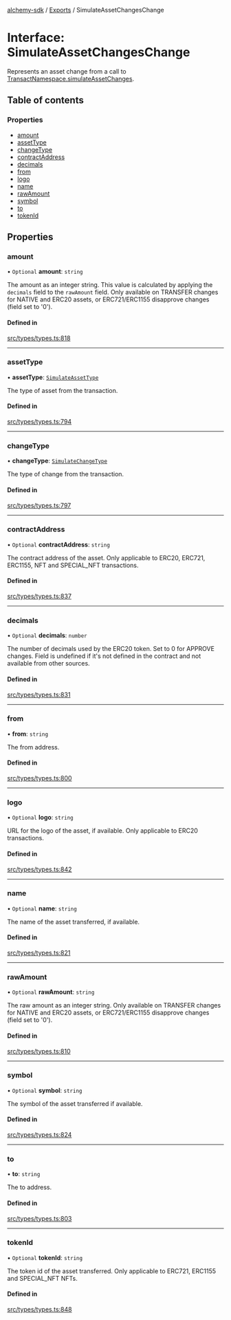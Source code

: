 [alchemy-sdk](../README.md) / [Exports](../modules.md) / SimulateAssetChangesChange

# Interface: SimulateAssetChangesChange

Represents an asset change from a call to
[TransactNamespace.simulateAssetChanges](../classes/TransactNamespace.md#simulateassetchanges).

## Table of contents

### Properties

- [amount](SimulateAssetChangesChange.md#amount)
- [assetType](SimulateAssetChangesChange.md#assettype)
- [changeType](SimulateAssetChangesChange.md#changetype)
- [contractAddress](SimulateAssetChangesChange.md#contractaddress)
- [decimals](SimulateAssetChangesChange.md#decimals)
- [from](SimulateAssetChangesChange.md#from)
- [logo](SimulateAssetChangesChange.md#logo)
- [name](SimulateAssetChangesChange.md#name)
- [rawAmount](SimulateAssetChangesChange.md#rawamount)
- [symbol](SimulateAssetChangesChange.md#symbol)
- [to](SimulateAssetChangesChange.md#to)
- [tokenId](SimulateAssetChangesChange.md#tokenid)

## Properties

### amount

• `Optional` **amount**: `string`

The amount as an integer string. This value is calculated by applying the
`decimals` field to the `rawAmount` field. Only available on TRANSFER
changes for NATIVE and ERC20 assets, or ERC721/ERC1155 disapprove changes
(field set to '0').

#### Defined in

[src/types/types.ts:818](https://github.com/alchemyplatform/alchemy-sdk-js/blob/89d639ce/src/types/types.ts#L818)

___

### assetType

• **assetType**: [`SimulateAssetType`](../enums/SimulateAssetType.md)

The type of asset from the transaction.

#### Defined in

[src/types/types.ts:794](https://github.com/alchemyplatform/alchemy-sdk-js/blob/89d639ce/src/types/types.ts#L794)

___

### changeType

• **changeType**: [`SimulateChangeType`](../enums/SimulateChangeType.md)

The type of change from the transaction.

#### Defined in

[src/types/types.ts:797](https://github.com/alchemyplatform/alchemy-sdk-js/blob/89d639ce/src/types/types.ts#L797)

___

### contractAddress

• `Optional` **contractAddress**: `string`

The contract address of the asset. Only applicable to ERC20, ERC721,
ERC1155, NFT and SPECIAL_NFT transactions.

#### Defined in

[src/types/types.ts:837](https://github.com/alchemyplatform/alchemy-sdk-js/blob/89d639ce/src/types/types.ts#L837)

___

### decimals

• `Optional` **decimals**: `number`

The number of decimals used by the ERC20 token. Set to 0 for APPROVE
changes. Field is undefined if it's not defined in the contract and not
available from other sources.

#### Defined in

[src/types/types.ts:831](https://github.com/alchemyplatform/alchemy-sdk-js/blob/89d639ce/src/types/types.ts#L831)

___

### from

• **from**: `string`

The from address.

#### Defined in

[src/types/types.ts:800](https://github.com/alchemyplatform/alchemy-sdk-js/blob/89d639ce/src/types/types.ts#L800)

___

### logo

• `Optional` **logo**: `string`

URL for the logo of the asset, if available. Only applicable to ERC20 transactions.

#### Defined in

[src/types/types.ts:842](https://github.com/alchemyplatform/alchemy-sdk-js/blob/89d639ce/src/types/types.ts#L842)

___

### name

• `Optional` **name**: `string`

The name of the asset transferred, if available.

#### Defined in

[src/types/types.ts:821](https://github.com/alchemyplatform/alchemy-sdk-js/blob/89d639ce/src/types/types.ts#L821)

___

### rawAmount

• `Optional` **rawAmount**: `string`

The raw amount as an integer string. Only available on TRANSFER changes for
NATIVE and ERC20 assets, or ERC721/ERC1155 disapprove changes (field set to
'0').

#### Defined in

[src/types/types.ts:810](https://github.com/alchemyplatform/alchemy-sdk-js/blob/89d639ce/src/types/types.ts#L810)

___

### symbol

• `Optional` **symbol**: `string`

The symbol of the asset transferred if available.

#### Defined in

[src/types/types.ts:824](https://github.com/alchemyplatform/alchemy-sdk-js/blob/89d639ce/src/types/types.ts#L824)

___

### to

• **to**: `string`

The to address.

#### Defined in

[src/types/types.ts:803](https://github.com/alchemyplatform/alchemy-sdk-js/blob/89d639ce/src/types/types.ts#L803)

___

### tokenId

• `Optional` **tokenId**: `string`

The token id of the asset transferred. Only applicable to ERC721,
ERC1155 and SPECIAL_NFT NFTs.

#### Defined in

[src/types/types.ts:848](https://github.com/alchemyplatform/alchemy-sdk-js/blob/89d639ce/src/types/types.ts#L848)
